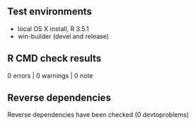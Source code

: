 ## Test environments
* local OS X install, R 3.5.1
* win-builder (devel and release)

## R CMD check results

0 errors | 0 warnings | 0 note

## Reverse dependencies

Reverse dependencies have been checked
(0 devtoproblems)

